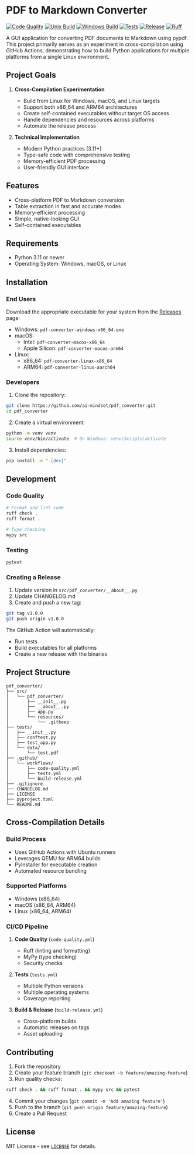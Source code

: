 # PDF to Markdown Converter

[![Code Quality](https://github.com/ai-mindset/py-cross-compile/actions/workflows/code-quality.yml/badge.svg)](https://github.com/ai-mindset/py-cross-compile/actions/workflows/code-quality.yml)
[![Unix Build](https://github.com/ai-mindset/py-cross-compile/actions/workflows/unix-build.yml/badge.svg)](https://github.com/ai-mindset/py-cross-compile/actions/workflows/unix-build.yml)
[![Windows Build](https://github.com/ai-mindset/py-cross-compile/actions/workflows/build-win.yml/badge.svg)](https://github.com/ai-mindset/py-cross-compile/actions/workflows/build-win.yml)
[![Tests](https://github.com/ai-mindset/py-cross-compile/actions/workflows/tests.yml/badge.svg)](https://github.com/ai-mindset/py-cross-compile/actions/workflows/tests.yml)
[![Release](https://github.com/ai-mindset/py-cross-compile/actions/workflows/release.yml/badge.svg)](https://github.com/ai-mindset/py-cross-compile/actions/workflows/release.yml)
[![Ruff](https://img.shields.io/endpoint?url=https://raw.githubusercontent.com/astral-sh/ruff/main/assets/badge/v2.json)](https://github.com/astral-sh/ruff)


A GUI application for converting PDF documents to Markdown using pypdf. This project primarily serves as an experiment in cross-compilation using GitHub Actions, demonstrating how to build Python applications for multiple platforms from a single Linux environment.

## Project Goals

1. **Cross-Compilation Experimentation**
   - Build from Linux for Windows, macOS, and Linux targets
   - Support both x86_64 and ARM64 architectures
   - Create self-contained executables without target OS access
   - Handle dependencies and resources across platforms
   - Automate the release process

2. **Technical Implementation**
   - Modern Python practices (3.11+)
   - Type-safe code with comprehensive testing
   - Memory-efficient PDF processing
   - User-friendly GUI interface

## Features

- Cross-platform PDF to Markdown conversion
- Table extraction in fast and accurate modes
- Memory-efficient processing
- Simple, native-looking GUI
- Self-contained executables

## Requirements

- Python 3.11 or newer
- Operating System: Windows, macOS, or Linux

## Installation

### End Users

Download the appropriate executable for your system from the [Releases](https://github.com/ai-mindset/pdf_converter/releases) page:

- Windows: `pdf-converter-windows-x86_64.exe`
- macOS:
  - Intel: `pdf-converter-macos-x86_64`
  - Apple Silicon: `pdf-converter-macos-arm64`
- Linux:
  - x86_64: `pdf-converter-linux-x86_64`
  - ARM64: `pdf-converter-linux-aarch64`

### Developers

1. Clone the repository:
```bash
git clone https://github.com/ai-mindset/pdf_converter.git
cd pdf_converter
```

2. Create a virtual environment:
```bash
python -m venv venv
source venv/bin/activate  # On Windows: venv\Scripts\activate
```

3. Install dependencies:
```bash
pip install -e ".[dev]"
```

## Development

### Code Quality
```bash
# Format and lint code
ruff check .
ruff format .

# Type checking
mypy src
```

### Testing
```bash
pytest
```

### Creating a Release

1. Update version in `src/pdf_converter/__about__.py`
2. Update CHANGELOG.md
3. Create and push a new tag:
```bash
git tag v1.0.0
git push origin v1.0.0
```

The GitHub Action will automatically:
- Run tests
- Build executables for all platforms
- Create a new release with the binaries

## Project Structure
```
pdf_converter/
├── src/
│   └── pdf_converter/
│       ├── __init__.py
│       ├── __about__.py
│       ├── app.py
│       └── resources/
│           └── .gitkeep
├── tests/
│   ├── __init__.py
│   ├── conftest.py
│   ├── test_app.py
│   └── data/
│       └── test.pdf
├── .github/
│   └── workflows/
│       ├── code-quality.yml
│       ├── tests.yml
│       └── build-release.yml
├── .gitignore
├── CHANGELOG.md
├── LICENSE
├── pyproject.toml
└── README.md
```

## Cross-Compilation Details

### Build Process
- Uses GitHub Actions with Ubuntu runners
- Leverages QEMU for ARM64 builds
- PyInstaller for executable creation
- Automated resource bundling

### Supported Platforms
- Windows (x86_64)
- macOS (x86_64, ARM64)
- Linux (x86_64, ARM64)

### CI/CD Pipeline
1. **Code Quality** (`code-quality.yml`)
   - Ruff (linting and formatting)
   - MyPy (type checking)
   - Security checks

2. **Tests** (`tests.yml`)
   - Multiple Python versions
   - Multiple operating systems
   - Coverage reporting

3. **Build & Release** (`build-release.yml`)
   - Cross-platform builds
   - Automatic releases on tags
   - Asset uploading

## Contributing

1. Fork the repository
2. Create your feature branch (`git checkout -b feature/amazing-feature`)
3. Run quality checks:
```bash
ruff check . && ruff format . && mypy src && pytest
```
4. Commit your changes (`git commit -m 'Add amazing feature'`)
5. Push to the branch (`git push origin feature/amazing-feature`)
6. Create a Pull Request

## License

MIT License - see [`LICENSE`](LICENSE) for details.
